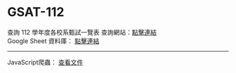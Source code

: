 # GSAT-112
查詢 112 學年度各校系甄試一覽表
查詢網站：<a href="https://sc1314520.github.io/GSAT-112/">點擊連結</a><br>
Google Sheet 資料庫： <a target="_blank" href="https://drive.google.com/drive/folders/12HX0VcycvoDYPUz2wuh2Lhsj9t8zmSKa?usp=share_link">點擊連結</a><br>
<hr>
JavaScript爬蟲： <a href="https://github.com/sc1314520/GSAT-112/blob/main/gs/reptile.js">查看文件</a><br>
